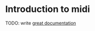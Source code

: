 # Introduction to midi

TODO: write [great documentation](http://jacobian.org/writing/what-to-write/)
